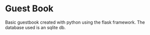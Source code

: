 # Guest Book
Basic guestbook created with python using the flask framework. The database used is an sqlite db. 
